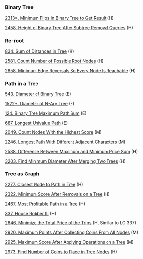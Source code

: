 ### Binary Tree

[2313*. Minimum Flips in Binary Tree to Get Result](https://github.com/tatadyj/leetcode/tree/main/2313.minimum-flips-in-binary-tree-to-get-result) (H)

[2458. Height of Binary Tree After Subtree Removal Queries](https://github.com/tatadyj/leetcode/tree/main/2458.height-of-binary-tree-after-subtree-removal-queries) (H)

### Re-root
[834. Sum of Distances in Tree]() (H)

[2581. Count Number of Possible Root Nodes]() (H)

[2858. Minimum Edge Reversals So Every Node Is Reachable]() (H)

### Path in a Tree
[543. Diameter of Binary Tree]() (E)

[1522*. Diameter of N-Ary Tree]() (E)

[124. Binary Tree Maximum Path Sum]() (E) 

[687. Longest Univalue Path]() (E)

[2049. Count Nodes With the Highest Score]() (M)

[2246. Longest Path With Different Adjacent Characters]() (M)

[2538. Difference Between Maximum and Minimum Price Sum]() (H)

[3203. Find Minimum Diameter After Merging Two Trees]() (H)

### Tree as Graph 

[2277. Closest Node to Path in Tree](https://github.com/tatadyj/leetcode/tree/main/2277.closest-node-to-path-in-tree) (H)

[2322. Minimum Score After Removals on a Tree](https://github.com/tatadyj/leetcode/tree/main/2322.minimum-score-after-removals-on-a-tree) (H)

[2467. Most Profitable Path in a Tree](https://github.com/tatadyj/leetcode/tree/main/2467.most-profitable-path-in-a-tree) (H) 

[337. House Robber III](https://github.com/tatadyj/leetcode/tree/main/337.house-robber-iii) (H)

[2646. Minimize the Total Price of the Trips](https://github.com/tatadyj/leetcode/tree/main/2646.minimize-the-total-price-of-the-trips) (H, Similar to LC 337) 

[2920. Maximum Points After Collecting Coins From All Nodes](https://github.com/tatadyj/leetcode/tree/main/2920.maximum-points-after-collecting-coins-from-all-nodes) (M)

[2925. Maximum Score After Applying Operations on a Tree](https://github.com/tatadyj/leetcode/tree/main/2925.maximum-score-after-applying-operations-on-a-tree) (M)

[2973. Find Number of Coins to Place in Tree Nodes](https://github.com/tatadyj/leetcode/tree/main/2973.find-number-of-coins-to-place-in-tree-nodes) (H)